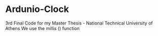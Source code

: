# Ardunio-Clock
3rd Final Code for my Master Thesis - National Technical University of Athens
We use the millis () function 
